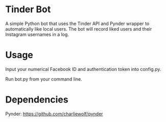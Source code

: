 # Tinder Bot
A simple Python bot that uses the Tinder API and Pynder wrapper to automatically like local users. 
The bot will record liked users and their Instagram usernames in a log. 

# Usage
Input your numerical Facebook ID and authentication token into config.py.  

Run bot.py from your command line.

# Dependencies

Pynder: https://github.com/charliewolf/pynder
